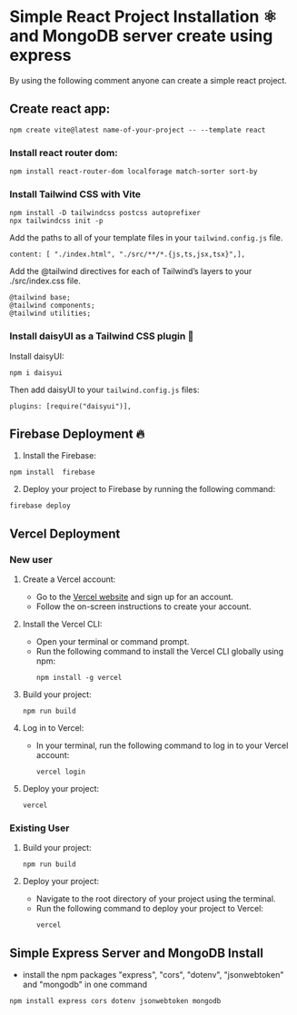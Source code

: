 # Simple React Project Installation ⚛️ and MongoDB server create using express

By using the following comment anyone can create a simple react project.

## Create react app:

```shell
npm create vite@latest name-of-your-project -- --template react
```
### Install react router dom:
```shell
npm install react-router-dom localforage match-sorter sort-by
```
### Install Tailwind CSS with Vite 
```shell
npm install -D tailwindcss postcss autoprefixer
npx tailwindcss init -p
```
Add the paths to all of your template files in your `tailwind.config.js` file.
```plaintext
content: [ "./index.html", "./src/**/*.{js,ts,jsx,tsx}",],
```
 Add the @tailwind directives for each of Tailwind’s layers to your ./src/index.css file.
```plaintext
@tailwind base;
@tailwind components;
@tailwind utilities;
```
### Install daisyUI as a Tailwind CSS plugin 🌼 
Install daisyUI:
```shell
npm i daisyui
```
Then add daisyUI to your `tailwind.config.js` files:
```plaintext
plugins: [require("daisyui")],
```
## Firebase Deployment 🔥 
1. Install the Firebase:

```shell
npm install  firebase
```
2. Deploy your project to Firebase by running the following command:
```shell
firebase deploy
```
## Vercel Deployment
### New user

1. Create a Vercel account:
   - Go to the [Vercel website](https://vercel.com) and sign up for an account.
   - Follow the on-screen instructions to create your account.

2. Install the Vercel CLI:
   - Open your terminal or command prompt.
   - Run the following command to install the Vercel CLI globally using npm:
     ```shell
     npm install -g vercel
     ```

3. Build your project:
   
     ```shell
     npm run build
     ```

4. Log in to Vercel:
   - In your terminal, run the following command to log in to your Vercel account:
     ```shell
     vercel login
     ```

5. Deploy your project:
     ```shell
     vercel
     ```
 ### Existing User

1. Build your project:
     ```shell
     npm run build
     ```

2. Deploy your project:
   - Navigate to the root directory of your project using the terminal.
   - Run the following command to deploy your project to Vercel:
     ```shell
     vercel
     ```
  
## Simple Express Server and MongoDB Install 
- install the npm packages "express", "cors", "dotenv", "jsonwebtoken" and "mongodb" in one command
```shell
npm install express cors dotenv jsonwebtoken mongodb
```
